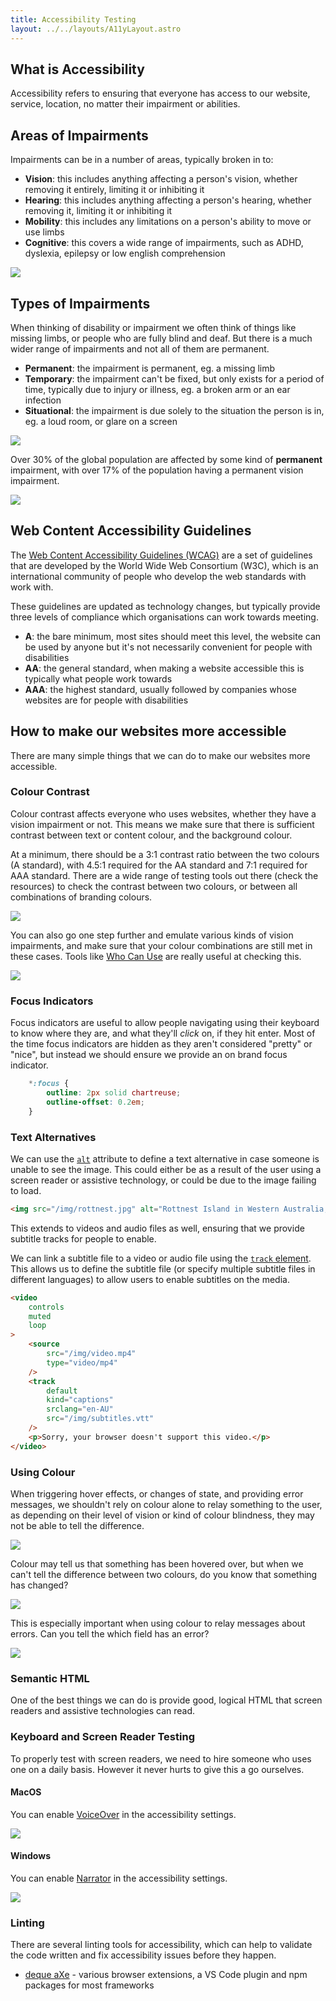 ```yaml
---
title: Accessibility Testing
layout: ../../layouts/A11yLayout.astro
---
```


## What is Accessibility

Accessibility refers to ensuring that everyone has access to our website, service, location, no matter their impairment or abilities.

## Areas of Impairments

Impairments can be in a number of areas, typically broken in to:

- **Vision**: this includes anything affecting a person's vision, whether removing it entirely, limiting it or inhibiting it
- **Hearing**: this includes anything affecting a person's hearing, whether removing it, limiting it or inhibiting it
- **Mobility**: this includes any limitations on a person's ability to move or use limbs
- **Cognitive**: this covers a wide range of impairments, such as ADHD, dyslexia, epilepsy or low english comprehension

![](/img/impairment_categories.jpg)

## Types of Impairments

When thinking of disability or impairment we often think of things like missing limbs, or people who are fully blind and deaf. But there is a much wider range of impairments and not all of them are permanent.

- **Permanent**: the impairment is permanent, eg. a missing limb
- **Temporary**: the impairment can't be fixed, but only exists for a period of time, typically due to injury or illness, eg. a broken arm or an ear infection
- **Situational**: the impairment is due solely to the situation the person is in, eg. a loud room, or glare on a screen

![](/img/impairment.jpg)

Over 30% of the global population are affected by some kind  of **permanent** impairment, with over 17% of the population having a permanent vision impairment.

![](/img/Statistics.jpg)

## Web Content Accessibility Guidelines

The [Web Content Accessibility Guidelines (WCAG)](www.w3.org/WAI/standards-guidelines/wcag
) are a set of guidelines that are developed by the World Wide Web Consortium (W3C), which is an international community of people who develop the web standards with work with. 

These guidelines are updated as technology changes, but typically provide three levels of compliance which organisations can work towards meeting.

- **A**: the bare minimum, most sites should meet this level, the website can be used by anyone but it's not necessarily convenient for people with disabilities
- **AA**: the general standard, when making a website accessible this is typically what people work towards
- **AAA**: the highest standard, usually followed by companies whose websites are for people with disabilities

## How to make our websites more accessible

There are many simple things that we can do to make our websites more accessible.

### Colour Contrast

Colour contrast affects everyone who uses websites, whether they have a vision impairment or not. This means we make sure that there is sufficient contrast between text or content colour, and the background colour. 

At a minimum, there should be a 3:1 contrast ratio between the two colours (A standard), with 4.5:1 required for the AA standard and 7:1 required for AAA standard. There are a wide range of testing tools out there (check the resources) to check the contrast between two colours, or between all combinations of branding colours.

![](/img/contrast.png)

You can also go one step further and emulate various kinds of vision impairments, and make sure that your colour combinations are still met in these cases. Tools like [Who Can Use](https://whocanuse.com/?b=364c93&c=f7f0eb&f=20&s=) are really useful at checking this.

![](/img/whocanuse.png)

### Focus Indicators

Focus indicators are useful to allow people navigating using their keyboard to know where they are, and what they'll *click* on, if they hit enter. Most of the time focus indicators are hidden as they aren't considered "pretty" or "nice", but instead we should ensure we provide an on brand focus indicator.

```css
	*:focus {
		outline: 2px solid chartreuse;
		outline-offset: 0.2em;
	}
```

### Text Alternatives

We can use the [`alt`](https://developer.mozilla.org/en-US/docs/Web/HTML/Element/img#attr-alt) attribute to define a text alternative in case someone is unable to see the image. This could either be as a result of the user using a screen reader or assistive technology, or could be due to the image failing to load.

```html
<img src="/img/rottnest.jpg" alt="Rottnest Island in Western Australia, with white sandy beach and the clear blue water dotted with small rocky reef sections along the edge" />
```

This extends to videos and audio files as well, ensuring that we provide subtitle tracks for people to enable.

We can link a subtitle file to a video or audio file using the [`track` element](https://developer.mozilla.org/en-US/docs/Web/HTML/Element/track). This allows us to define the subtitle file (or specify multiple subtitle files in different languages) to allow users to enable subtitles on the media.

```html
<video
	controls
	muted
	loop
>
	<source
		src="/img/video.mp4"
		type="video/mp4"
	/>
	<track 
		default 
		kind="captions" 
		srclang="en-AU" 
		src="/img/subtitles.vtt" 
	/>
	<p>Sorry, your browser doesn't support this video.</p>
</video>
```

### Using Colour

When triggering hover effects, or changes of state, and providing error messages, we shouldn't rely on colour alone to relay something to the user, as depending on their level of vision or kind of colour blindness, they may not be able to tell the difference.

![](/img/hover_effects.png)

Colour may tell us that something has been hovered over, but when we can't tell the difference between two colours, do you know that something has changed?

![](/img/hover_effects_grey.png)

This is especially important when using colour to relay messages about errors. Can you tell the which field has an error?

![](/img/error_messages.png)

### Semantic HTML

One of the best things we can do is provide good, logical HTML that screen readers and assistive technologies can read.

### Keyboard and Screen Reader Testing

To properly test with screen readers, we need to hire someone who uses one on a daily basis. However it never hurts to give this a go ourselves.

#### MacOS

You can enable [VoiceOver](https://support.apple.com/en-au/guide/voiceover/vo2682/mac) in the accessibility settings.

![](/img/voiceover.jpg)

#### Windows

You can enable [Narrator](https://support.microsoft.com/en-us/windows/complete-guide-to-narrator-e4397a0d-ef4f-b386-d8ae-c172f109bdb1) in the accessibility settings.

![](/img/narrator.png)

### Linting

There are several linting tools for accessibility, which can help to validate the code written and fix accessibility issues before they happen.

- [deque aXe](https://www.deque.com/axe/) - various browser extensions, a VS Code plugin and npm packages for most frameworks